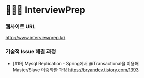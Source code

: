 # 🧑🏻‍💻 InterviewPrep

### 웹사이트 URL
http://www.interviewprep.kr/


### 기술적 Issue 해결 과정

- [#19] Mysql Replication - Spring에서 @Transactional을 이용해 Master/Slave 이중화한 과정
  https://bryandev.tistory.com/1393

